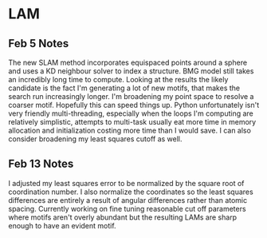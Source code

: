 # LAM

## Feb 5 Notes
The new SLAM method incorporates equispaced points around a sphere and uses a KD neighbour solver to index a structure. BMG model still takes an incredibly long time to compute. Looking at the results the likely candidate is the fact I'm generating a lot of new motifs, that makes the search run increasingly longer. I'm broadening my point space to resolve a coarser motif. Hopefully this can speed things up. Python unfortunately isn't very friendly multi-threading, especially when the loops I'm computing are relatively simplistic, attempts to multi-task usually eat more time in memory allocation and initialization costing more time than I would save. I can also consider broadening my least squares cutoff as well.

## Feb 13 Notes
I adjusted my least squares error to be normalized by the square root of coordination number. I also normalize the coordinates so the least squares differences are entirely a result of angular differences rather than atomic spacing. Currently working on fine tuning reasonable cut off parameters where motifs aren't overly abundant but the resulting LAMs are sharp enough to have an evident motif.
